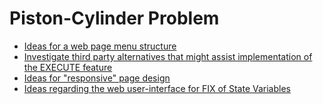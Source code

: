 # Piston-Cylinder Problem

* [Ideas for a web page menu structure](design/menu)
* [Investigate third party alternatives that might assist implementation of the EXECUTE feature](design/ExecuteCapability)
* [Ideas for "responsive" page design](design/ResponsivePageDesign)
* [Ideas regarding the web user-interface for FIX of State Variables](design/WebUI_SVFix)
